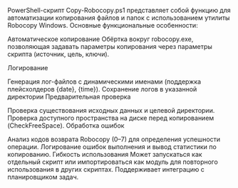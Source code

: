 PowerShell-скрипт Copy-Robocopy.ps1 представляет собой функцию для автоматизации копирования файлов и папок с использованием утилиты Robocopy Windows. Основные функциональные особенности:

Автоматическое копирование
Обёртка вокруг robocopy.exe, позволяющая задавать параметры копирования через параметры скрипта (источник, цель, ключи).

Логирование

Генерация лог-файлов с динамическими именами (поддержка плейсхолдеров {date}, {time}).
Сохранение логов в указанной директории 
Предварительная проверка

Проверка существования исходных данных и целевой директории.
Проверка доступного пространства на диске перед копированием (CheckFreeSpace).
Обработка ошибок

Анализ кодов возврата Robocopy (0–7) для определения успешности операции.
Логирование ошибок выполнения и вывод статистики по копированию.
Гибкость использования
Может запускаться как отдельный скрипт или импортироваться как модуль для повторного использования в других скриптах. Поддерживает интеграцию с планировщиком задач.